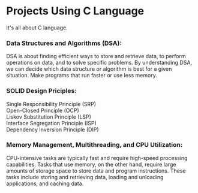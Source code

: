 # Projects Using C Language
It's all about C language.

### Data Structures and Algorithms (DSA): 
DSA is about finding efficient ways to store and retrieve data, to perform operations on data, and to solve specific problems. By understanding DSA, we can decide which data structure or algorithm is best for a given situation. Make programs that run faster or use less memory. <br>

### SOLID Design Priciples: 
Single Responsibility Principle (SRP) <br>
Open-Closed Principle (OCP)<br>
Liskov Substitution Principle (LSP) <br>
Interface Segregation Principle (ISP) <br>
Dependency Inversion Principle (DIP) <br>

### Memory Management, Multithreading, and CPU Utilization: 

CPU-intensive tasks are typically fast and require high-speed processing capabilities. Tasks that use memory, on the other hand, require large amounts of storage space to store data and program instructions. These tasks include storing and retrieving data, loading and unloading applications, and caching data. <br>
